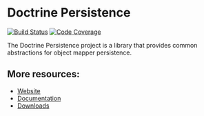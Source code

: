 # Doctrine Persistence

[![Build Status](https://travis-ci.org/doctrine/persistence.svg)](https://travis-ci.org/doctrine/persistence)
[![Code Coverage](https://codecov.io/gh/doctrine/persistence/branch/2.1.x/graph/badge.svg)](https://codecov.io/gh/doctrine/persistence/branch/2.1.x)

The Doctrine Persistence project is a library that provides common abstractions for object mapper persistence.

## More resources:

* [Website](https://www.doctrine-project.org/)
* [Documentation](https://www.doctrine-project.org/projects/doctrine-persistence/en/latest/index.html)
* [Downloads](https://github.com/doctrine/persistence/releases)
